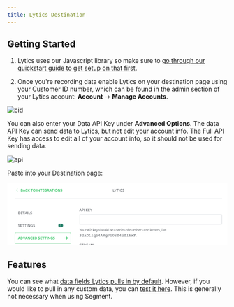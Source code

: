 ```yaml
---
title: Lytics Destination
---
```

## Getting Started

1. Lytics uses our Javascript library so make sure to [go through our quickstart guide to get setup on that first](/docs/tutorials/quickstart-analytics.js/).

2) Once you're recording data enable Lytics on your destination page using your Customer ID number, which can be found in the admin section of your Lytics account: **Account** -> **Manage Accounts**.

![cid](https://lyticspublic.s3.amazonaws.com/images/Segment.io/segment_cid.png)

You can also enter your Data API Key under **Advanced Options**.  The data API Key can send data to Lytics, but not edit your account info.  The Full API Key has access to edit all of your account info, so it should not be used for sending data.

![api](https://lyticspublic.s3.amazonaws.com/images/Segment.io/segment_api.png)

Paste into your Destination page:

![key](images/lyticsapikey.png)

## Features

You can see what [data fields Lytics pulls in by default](https://admin.lytics.io/#/documentation/jstag).  However, if you would like to pull in any custom data, you can [test it here](http://lytics.github.io/jstag/out/analyticsjs/).  This is generally not necessary when using Segment.
